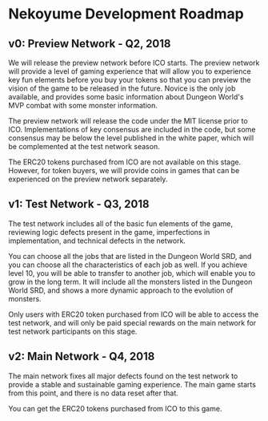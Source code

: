 # Nekoyume Development Roadmap

## v0: Preview Network - Q2, 2018

We will release the preview network before ICO starts. The preview network will provide a level of gaming experience that will allow you to experience key fun elements before you buy your tokens so that you can preview the vision of the game to be released in the future. Novice is the only job available, and provides some basic information about Dungeon World's MVP combat with some monster information.

The preview network will release the code under the MIT license prior to ICO. Implementations of key consensus are included in the code, but some consensus may be below the level published in the white paper, which will be complemented at the test network season.

The ERC20 tokens purchased from ICO are not available on this stage. However, for token buyers, we will provide coins in games that can be experienced on the preview network separately.


## v1: Test Network - Q3, 2018

The test network includes all of the basic fun elements of the game, reviewing logic defects present in the game, imperfections in implementation, and technical defects in the network.

You can choose all the jobs that are listed in the Dungeon World SRD, and you can choose all the characteristics of each job as well. If you achieve level 10, you will be able to transfer to another job, which will enable you to grow in the long term. It will include all the monsters listed in the Dungeon World SRD, and shows a more dynamic approach to the evolution of monsters.

Only users with ERC20 token purchased from ICO will be able to access the test network, and will only be paid special rewards on the main network for test network participants on this stage.


## v2: Main Network - Q4, 2018

The main network fixes all major defects found on the test network to provide a stable and sustainable gaming experience. The main game starts from this point, and there is no data reset after that.

You can get the ERC20 tokens purchased from ICO to this game.

